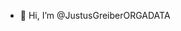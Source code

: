 - 👋 Hi, I’m @JustusGreiberORGADATA

<!---
JustusGreiberORGADATA/JustusGreiberORGADATA is a ✨ special ✨ repository because its `README.md` (this file) appears on your GitHub profile.
You can click the Preview link to take a look at your changes.
--->
